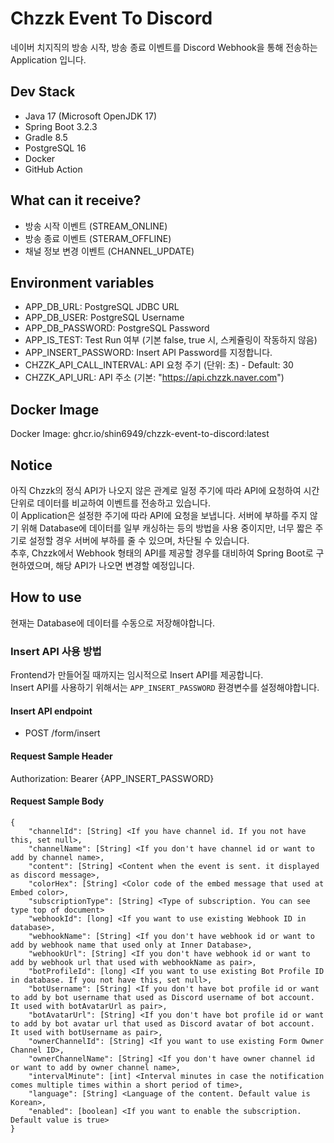 # Chzzk Event To Discord
네이버 치지직의 방송 시작, 방송 종료 이벤트를 Discord Webhook을 통해 전송하는 Application 입니다.

## Dev Stack
- Java 17 (Microsoft OpenJDK 17)
- Spring Boot 3.2.3
- Gradle 8.5
- PostgreSQL 16
- Docker
- GitHub Action

## What can it receive?
- 방송 시작 이벤트 (STREAM_ONLINE)
- 방송 종료 이벤트 (STERAM_OFFLINE)
- 채널 정보 변경 이벤트 (CHANNEL_UPDATE)

## Environment variables
- APP_DB_URL: PostgreSQL JDBC URL
- APP_DB_USER: PostgreSQL Username
- APP_DB_PASSWORD: PostgreSQL Password
- APP_IS_TEST: Test Run 여부 (기본 false, true 시, 스케쥴링이 작동하지 않음)
- APP_INSERT_PASSWORD: Insert API Password를 지정합니다.
- CHZZK_API_CALL_INTERVAL: API 요청 주기 (단위: 초) - Default: 30
- CHZZK_API_URL: API 주소 (기본: "https://api.chzzk.naver.com")

## Docker Image
Docker Image: ghcr.io/shin6949/chzzk-event-to-discord:latest

## Notice
아직 Chzzk의 정식 API가 나오지 않은 관계로 일정 주기에 따라 API에 요청하여 시간 단위로 데이터를 비교하여 이벤트를 전송하고 있습니다.  
이 Application은 설정한 주기에 따라 API에 요청을 보냅니다. 서버에 부하를 주지 않기 위해 Database에 데이터를 일부 캐싱하는 등의 방법을 사용 중이지만, 너무 짧은 주기로 설정할 경우 서버에 부하를 줄 수 있으며, 차단될 수 있습니다.   
추후, Chzzk에서 Webhook 형태의 API를 제공할 경우를 대비하여 Spring Boot로 구현하였으며, 해당 API가 나오면 변경할 예정입니다.

## How to use
현재는 Database에 데이터를 수동으로 저장해야합니다.

### Insert API 사용 방법
Frontend가 만들어질 때까지는 임시적으로 Insert API를 제공합니다.  
Insert API를 사용하기 위해서는 `APP_INSERT_PASSWORD` 환경변수를 설정해야합니다.  

#### Insert API endpoint
- POST /form/insert

#### Request Sample Header
Authorization: Bearer {APP_INSERT_PASSWORD}

#### Request Sample Body
```
{
    "channelId": [String] <If you have channel id. If you not have this, set null>,
    "channelName": [String] <If you don't have channel id or want to add by channel name>,
    "content": [String] <Content when the event is sent. it displayed as discord message>,
    "colorHex": [String] <Color code of the embed message that used at Embed color>,
    "subscriptionType": [String] <Type of subscription. You can see type top of document>
    "webhookId": [long] <If you want to use existing Webhook ID in database>,
    "webhookName": [String] <If you don't have webhook id or want to add by webhook name that used only at Inner Database>,
    "webhookUrl": [String] <If you don't have webhook id or want to add by webhook url that used with webhookName as pair>,
    "botProfileId": [long] <If you want to use existing Bot Profile ID in database. If you not have this, set null>,
    "botUsername": [String] <If you don't have bot profile id or want to add by bot username that used as Discord username of bot account. It used with botAvatarUrl as pair>,
    "botAvatarUrl": [String] <If you don't have bot profile id or want to add by bot avatar url that used as Discord avatar of bot account. It used with botUsername as pair>,
    "ownerChannelId": [String] <If you want to use existing Form Owner Channel ID>,
    "ownerChannelName": [String] <If you don't have owner channel id or want to add by owner channel name>,
    "intervalMinute": [int] <Interval minutes in case the notification comes multiple times within a short period of time>,
    "language": [String] <Language of the content. Default value is Korean>,
    "enabled": [boolean] <If you want to enable the subscription. Default value is true>
}
```
